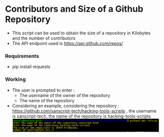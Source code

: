 # Contributors and Size of a Github Repository
- This script can be used to obtain the size of a repository in Kilobytes and the number of contributors
- The API endpoint used is https://api.github.com/repos/

### Requirements
- pip install requests

### Working
- The user is prompted to enter :
    - The username of the owner of the repository
    - The name of the repository
- Considering an example, considering the repository : https://github.com/sanscript-tech/hacking-tools-scripts , the username is sanscript-tech, the name of the repository is hacking-tools-scripts
![Image](github.PNG)
